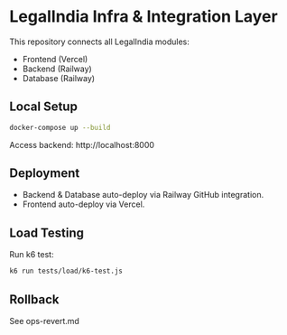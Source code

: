 # LegalIndia Infra & Integration Layer

This repository connects all LegalIndia modules:
- Frontend (Vercel)
- Backend (Railway)
- Database (Railway)

## Local Setup
```bash
docker-compose up --build
```
Access backend: http://localhost:8000

## Deployment
- Backend & Database auto-deploy via Railway GitHub integration.
- Frontend auto-deploy via Vercel.

## Load Testing
Run k6 test:
```bash
k6 run tests/load/k6-test.js
```

## Rollback
See ops-revert.md

